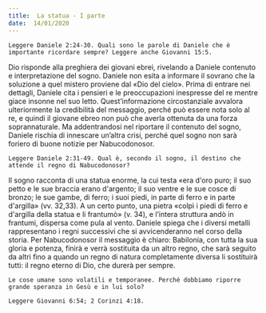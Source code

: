 ```yaml
---
title:  La statua - I parte
date:  14/01/2020
---
```


`Leggere Daniele 2:24-30. Quali sono le parole di Daniele che è importante ricordare sempre? Leggere anche Giovanni 15:5.`

Dio risponde alla preghiera dei giovani ebrei, rivelando a Daniele contenuto e interpretazione del sogno. Daniele non esita a informare il sovrano che la soluzione a quel mistero proviene dal «Dio del cielo». Prima di entrare nei dettagli, Daniele cita i pensieri e le preoccupazioni inespresse del re mentre giace insonne nel suo letto. Quest’informazione circostanziale avvalora ulteriormente la credibilità del messaggio, perché può essere nota solo al re, e quindi il giovane ebreo non può che averla ottenuta da una forza soprannaturale. Ma addentrandosi nel riportare il contenuto del sogno, Daniele rischia di innescare un’altra crisi, perché quel sogno non sarà foriero di buone notizie per Nabucodonosor.

`Leggere Daniele 2:31-49. Qual è, secondo il sogno, il destino che attende il regno di Nabucodonosor?`

Il sogno racconta di una statua enorme, la cui testa «era d'oro puro; il suo petto e le sue braccia erano d'argento; il suo ventre e le sue cosce di bronzo; le sue gambe, di ferro; i suoi piedi, in parte di ferro e in parte d'argilla» (vv. 32,33). A un certo punto, una pietra «colpì i piedi di ferro e d'argilla della statua e li frantumò» (v. 34), e l’intera struttura andò in frantumi, dispersa come pula al vento. Daniele spiega che i diversi metalli rappresentano i regni successivi che si avvicenderanno nel corso della storia. Per Nabucodonosor il messaggio è chiaro: Babilonia, con tutta la sua gloria e potenza, finirà e verrà sostituita da un altro regno, che sarà seguito da altri fino a quando un regno di natura completamente diversa li sostituirà tutti: il regno eterno di Dio, che durerà per sempre.

`Le cose umane sono volatili e temporanee. Perché dobbiamo riporre grande speranza in Gesù e in lui solo?`

`Leggere Giovanni 6:54; 2 Corinzi 4:18.`
